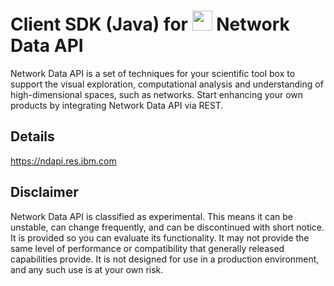 # Client SDK (Java) for <img src="https://ndapi.res.ibm.com/gfx/logos/plain.svg" width="32" /> Network Data API
Network Data API is a set of techniques for your scientific tool box to
support the visual exploration, computational analysis and understanding
of high-dimensional spaces, such as networks. Start enhancing your own
products by integrating Network Data API via REST.

## Details
https://ndapi.res.ibm.com

## Disclaimer
Network Data API is classified as experimental. This means it can be unstable, can change frequently, and can
be discontinued with short notice. It is provided so you can evaluate its functionality. It may not provide the
same level of performance or compatibility that generally released capabilities provide. It is not designed for
use in a production environment, and any such use is at your own risk.
